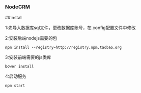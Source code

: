 ### NodeCRM 

##install

1:先导入数据库sql文件，更改数据库账号，在.config配置文件中修改

2:安装后端nodejs需要的包
```shell
npm install --registry=http://registry.npm.taobao.org
```
3:安装前端需要的js类库
```shell
bower install
```

4:启动服务
```shell
npm start 
```